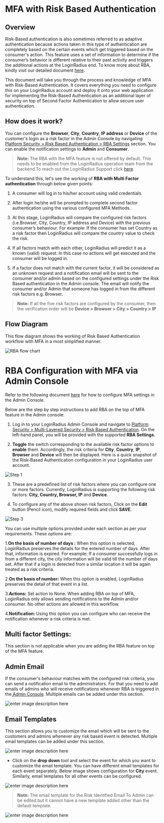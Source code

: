 # MFA with Risk Based Authentication

## Overview

Risk-Based authentication is also sometimes referred to as adaptive authentication because actions taken in this type of authentication are completely based on the certain events which get triggered based on the consumer's action. This feature uses a set of information to determine if the consumer’s behavior is different relative to their past activity and triggers the additional actions at the LoginRadius end. To know more about RBA, kindly visit our detailed document [here](/api/v2/admin-console/platform-security/risk-based-auth/#risk-based-auth).

This document will take you through the process and knowledge of MFA with Risk-Based Authentication. It covers everything you need to configure this on your LoginRadius account and deploy it onto your web application for implementing the Risk-Based Authentication as an additional layer of security on top of Second Factor Authentication to allow secure user authentication. 

## How does it work?

You can configure the **Browser**, **City**, **Country**, **IP address** or **Device** of the customer's login as a risk factor in the Admin Console by navigating [Platform Security > Risk Based Authentication > RBA Settings](https://adminconsole.loginradius.com/platform-security/multi-layered-security/risk-based-authentication/rba-settings) section. You can enable the notification settings to **Admin** and **Consumer**.

> **Note:** The RBA with the MFA feature is not offered by default. This needs to be enabled from the LoginRadius operation team from the backend.To reach out the LoginRadius Support click [here](https://adminconsole.loginradius.com/support/tickets/open-a-new-ticket). 

To understand this, let's see the working of **RBA with Multi Factor authentication** through below given points:

1. A consumer will log in to his/her account using valid credentials.

2. After login he/she will be prompted to complete second factor authentication using the various configured MFA Methods. 

3. At this stage, LoginRadius will compare the configured risk factors (i.e.Browser, City, Country, IP address and Device) with the previous consumer’s behaviour. For example: If the consumer has set Country as a risk factor then LoginRadius will compare the country value to check the risk. 

4. If all factors match with each other, LoginRadius will predict it as a known (valid) request. In this case no actions will get executed and the consumer will be logged in.

5. If a factor does not match with the current factor, it will be considered as an unknown request and a notification email will be sent to the consumer and/or admin based on the configured settings under the Risk Based authentication in the Admin console. The email will notify the consumer and/or Admin that someone has logged in from the different risk factors e.g. Browser. 

  > **Note:** If all the five risk factors are configured by the consumer, then the verification order will be **Device > Browser > City > Country > IP**
  

## Flow Diagram

This flow diagram shows the working of Risk Based Authentication workflow with MFA in a most simplified manner. 

![RBA flow chart](https://apidocs.lrcontent.com/images/RBA-flow_251666102616289b879-97744838-1_148520117965bc93fd7a9eb5.38377724.png "RBA with MFA")


# RBA Configuration with MFA via Admin Console

Refer to the following document [here](/api/v2/admin-console/platform-security/multi-factor-auth/) for how to configure MFA settings in the Admin Console. 

Below are the step by step instructions to add RBA on the top of MFA feature in the Admin console:

1. Log in to your LoginRadius Admin Console and navigate to [Platform Security > Multi-Layered Security > Risk Based Authentication](https://adminconsole.loginradius.com/platform-security/multi-layered-security/risk-based-authentication/rba-settings). On the left-hand panel, you will be provided with the supported **RBA Settings**.

2. **Toggle** the switch corresponding to the available risk factor options to **enable** them. Accordingly, the risk criteria for **City**, **Country**, **IP**, **Browser** and **Device** will then be displayed. Here is a quick snapshot of the Risk-Based Authentication configuration in your LoginRadius user account.

  ![Step 1](https://apidocs.lrcontent.com/images/Step-1_1312464252651e521929af05.96200837.png "Step 1")

3. These are a predefined list of risk factors where you can configure one or more factors. Currently, LoginRadius is  supporting the following risk factors: **City, Country, Browser, IP** and **Device**.

4. To configure any of the above shown risk factors, Click on the **Edit** button (Pencil icon), modify required fields and click **SAVE**.

  ![Step 3](https://apidocs.lrcontent.com/images/Step-3_276185980651e5a6f74f2e9.47745436.png "Step 3")

You can use multiple options provided under each section as per your requirements. These options are:

1.**On the basis of number of days :** When this option is selected, LoginRadius preserves the details for the entered number of days. After that, information is expired. For example: If a consumer successfully logs in from a different city, the city information will be valid till the number of days set. After that if a login is detected from a similar location it will be again treated as a risk criteria.

2.**On the basis of number:** When this option is enabled, LoginRadius preserves the detail of that event in a list.

3.**Actions:** Set action to None. When adding RBA on top of MFA, LoginRadius only allows sending notifications to the Admin and/or consumer. No other actions are allowed in this workflow. 

4.**Notification:** Using this option you can configure who can receive the notification whenever a risk criteria is met.

## Multi factor Settings:
This section is not applicable when you are adding the RBA feature on top of the MFA feature. 

## Admin Email

If the consumer's behaviour matches with the configured risk criteria, you can send a notification email to the administrators. For that you need to add emails of admins who will receive notifications whenever RBA is triggered in the[ Admin Console](https://adminconsole.loginradius.com/platform-security/multi-layered-security/risk-based-authentication/admin-email). Multiple emails can be added under this section.

![enter image description here](https://apidocs.lrcontent.com/images/RBA-image-4_17019610264ec3b0df6.84290074.png "enter image title here")

## Email Templates

This section allows you to customize the email which will be sent to the customers and admins whenever any risk based event is detected. Multiple email templates can be added under this section.

![enter image description here](https://apidocs.lrcontent.com/images/RBA-image-5_1052861026542e99b74.06145917.png "enter image title here")

  - Click on the **drop down** tool and select the event for which you want to customize the email template. You can have different email templates for each event separately. Below image shows configuration for **City** event. Similarly, email templates for all other events can be configured.


  ![enter image description here](https://apidocs.lrcontent.com/images/RBA-image-6_28609610265a3b8b216.15257531.png "enter image title here")

>**Note:** The email template for the Risk Identified Email To Admin can be edited but it cannot have a new template added other than the default template.

![enter image description here](https://apidocs.lrcontent.com/images/RBA-Image-7_243516102660857df46.93777514.png "enter image title here")
